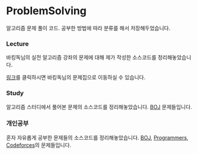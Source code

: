 # ProblemSolving
알고리즘 문제 풀이 코드.
공부한 방법에 따라 분류를 해서 저장해두었습니다.

### Lecture
바킹독님의 실전 알고리즘 강좌의 문제에 대해 제가 작성한 소스코드를 정리해놓았습니다.

[링크](https://github.com/encrypted-def/basic-algo-lecture/blob/master/workbook.md)를 클릭하시면 바킹독님의 문제집으로 이동하실 수 있습니다.

### Study
알고리즘 스터디에서 풀어본 문제의 소스코드를 정리해놓았습니다.
[BOJ](https://www.acmicpc.net/) 문제들입니다.

### 개인공부
혼자 자유롭게 공부한 문제들의 소스코드를 정리해놓았습니다.
[BOJ](https://www.acmicpc.net/), [Programmers](https://programmers.co.kr/), [Codeforces](https://codeforces.com/)의 문제들입니다.
